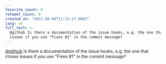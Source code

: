 ```yaml
---
favorite_count: 0
retweet_count: 0
created_at: "2011-08-08T11:15:17.000Z"
lang: en
full_text: >-
  @github Is there a documentation of the issue hooks, e.g. the one that closes
  issues if you use "Fixes #1" in the commit message?
---
```


[@github](https://twitter.com/github) Is there a documentation of the issue
hooks, e.g. the one that closes issues if you use "Fixes #1" in the commit
message?
